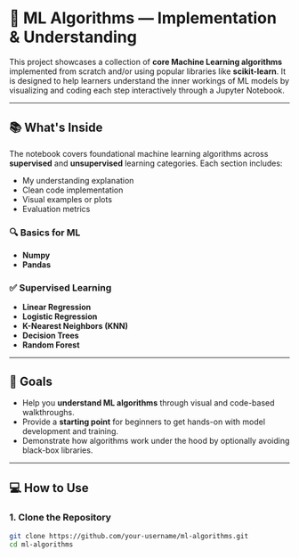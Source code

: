 # 🤖 ML Algorithms — Implementation & Understanding

This project showcases a collection of **core Machine Learning algorithms** implemented from scratch and/or using popular libraries like **scikit-learn**. It is designed to help learners understand the inner workings of ML models by visualizing and coding each step interactively through a Jupyter Notebook.

---

## 📚 What's Inside

The notebook covers foundational machine learning algorithms across **supervised** and **unsupervised** learning categories. Each section includes:
- My understanding explanation
- Clean code implementation
- Visual examples or plots
- Evaluation metrics
  
### 🔍 Basics for ML
- **Numpy**
- **Pandas**
  
### ✅ Supervised Learning
- **Linear Regression**
- **Logistic Regression**
- **K-Nearest Neighbors (KNN)**
- **Decision Trees**
- **Random Forest**

---

## 🧠 Goals

- Help you **understand ML algorithms** through visual and code-based walkthroughs.
- Provide a **starting point** for beginners to get hands-on with model development and training.
- Demonstrate how algorithms work under the hood by optionally avoiding black-box libraries.

---

## 💻 How to Use

### 1. Clone the Repository

```bash
git clone https://github.com/your-username/ml-algorithms.git
cd ml-algorithms
